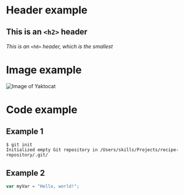 # Header example

## This is an `<h2>` header

###### This is an `<h6>` header, which is the smallest

# Image example

![Image of Yaktocat](https://octodex.github.com/images/yaktocat.png)

# Code example 
## Example 1
```
$ git init
Initialized empty Git repository in /Users/skills/Projects/recipe-repository/.git/
```
## Example 2
``` javascript
var myVar = "Hello, world!";
```
